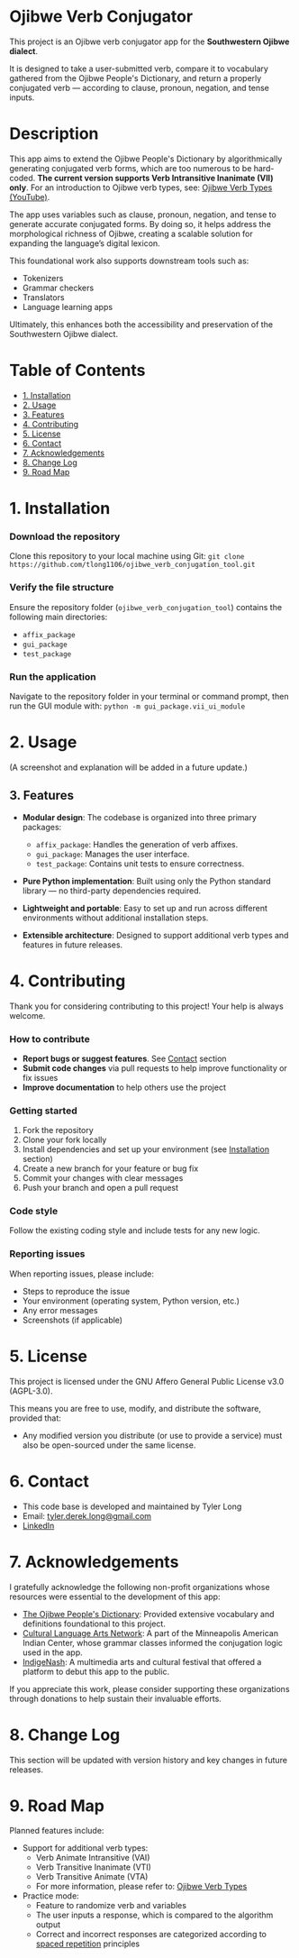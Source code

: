 # Ojibwe Verb Conjugator
This project is an Ojibwe verb conjugator app for the **Southwestern Ojibwe dialect**.

It is designed to take a user-submitted verb, compare it to vocabulary gathered from the Ojibwe People's Dictionary, and return a properly conjugated verb — according to clause, pronoun, negation, and tense inputs.

# Description
This app aims to extend the Ojibwe People's Dictionary by algorithmically generating conjugated verb forms, which are too numerous to be hard-coded. **The current version supports Verb Intransitive Inanimate (VII) only**. For an introduction to Ojibwe verb types, see: [Ojibwe Verb Types (YouTube)](https://www.youtube.com/watch?v=gWHISlFpZtU&t=20s).

The app uses variables such as clause, pronoun, negation, and tense to generate accurate conjugated forms. By doing so, it helps address the morphological richness of Ojibwe, creating a scalable solution for expanding the language’s digital lexicon.

This foundational work also supports downstream tools such as:
- Tokenizers
- Grammar checkers
- Translators
- Language learning apps

Ultimately, this enhances both the accessibility and preservation of the Southwestern Ojibwe dialect.

# Table of Contents
- [1. Installation](#installation)
- [2. Usage](#usage)
- [3. Features](#features)
- [4. Contributing](#contributing)
- [5. License](#license)
- [6. Contact](#contact)
- [7. Acknowledgements](#acknowledgements)
- [8. Change Log](#change-log)
- [9. Road Map](#road-map)

# 1. Installation

### Download the repository
Clone this repository to your local machine using Git: `git clone https://github.com/tlong1106/ojibwe_verb_conjugation_tool.git`

### Verify the file structure
Ensure the repository folder (`ojibwe_verb_conjugation_tool`) contains the following main directories:
- `affix_package`
- `gui_package`
- `test_package`

### Run the application
Navigate to the repository folder in your terminal or command prompt, then run the GUI module with: `python -m gui_package.vii_ui_module`

# 2. Usage
(A screenshot and explanation will be added in a future update.)

## 3. Features

- **Modular design**: The codebase is organized into three primary packages:
  - `affix_package`: Handles the generation of verb affixes.
  - `gui_package`: Manages the user interface.
  - `test_package`: Contains unit tests to ensure correctness.

- **Pure Python implementation**: Built using only the Python standard library — no third-party dependencies required.

- **Lightweight and portable**: Easy to set up and run across different environments without additional installation steps.

- **Extensible architecture**: Designed to support additional verb types and features in future releases.

# 4. Contributing
Thank you for considering contributing to this project! Your help is always welcome.

### How to contribute

- **Report bugs or suggest features**. See [Contact](#contact) section
- **Submit code changes** via pull requests to help improve functionality or fix issues 
- **Improve documentation** to help others use the project

### Getting started

1. Fork the repository
2. Clone your fork locally
3. Install dependencies and set up your environment (see [Installation](#installation) section)
4. Create a new branch for your feature or bug fix
5. Commit your changes with clear messages
6. Push your branch and open a pull request

### Code style

Follow the existing coding style and include tests for any new logic.

### Reporting issues

When reporting issues, please include:
- Steps to reproduce the issue
- Your environment (operating system, Python version, etc.)
- Any error messages
- Screenshots (if applicable)

# 5. License
This project is licensed under the GNU Affero General Public License v3.0 (AGPL-3.0).

This means you are free to use, modify, and distribute the software, provided that:
- Any modified version you distribute (or use to provide a service) must also be open-sourced under the same license.

# 6. Contact
- This code base is developed and maintained by Tyler Long
- Email: tyler.derek.long@gmail.com
- [LinkedIn](https://www.linkedin.com/in/tyler-long-tech/)

# 7. Acknowledgements
I gratefully acknowledge the following non-profit organizations whose resources were essential to the development of this app:

- [The Ojibwe People's Dictionary](https://ojibwe.lib.umn.edu/): Provided extensive vocabulary and definitions foundational to this project.
- [Cultural Language Arts Network](https://www.maicnet.org/clan/): A part of the Minneapolis American Indian Center, whose grammar classes informed the conjugation logic used in the app.
- [IndigeNash](https://www.indigenash.org/): A multimedia arts and cultural festival that offered a platform to debut this app to the public.

If you appreciate this work, please consider supporting these organizations through donations to help sustain their invaluable efforts.

# 8. Change Log
This section will be updated with version history and key changes in future releases.

# 9. Road Map
Planned features include:
- Support for additional verb types:
    * Verb Animate Intransitive (VAI)
    * Verb Transitive Inanimate (VTI)
    * Verb Transitive Animate (VTA)
    * For more information, please refer to: [Ojibwe Verb Types](https://www.youtube.com/watch?v=gWHISlFpZtU&t=20s)
- Practice mode:
    * Feature to randomize verb and variables
    * The user inputs a response, which is compared to the algorithm output
    * Correct and incorrect responses are categorized according to [spaced repetition](https://en.wikipedia.org/wiki/Spaced_repetition) principles
